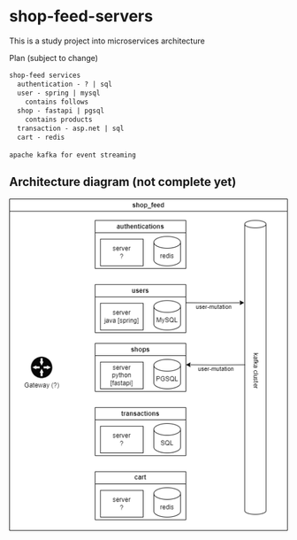 # shop-feed-servers

This is a study project into microservices architecture

Plan (subject to change)
```
shop-feed services
  authentication - ? | sql
  user - spring | mysql
    contains follows
  shop - fastapi | pgsql
    contains products
  transaction - asp.net | sql
  cart - redis

apache kafka for event streaming
```


## Architecture diagram (not complete yet)
![architecture](./docs/architecture.png)